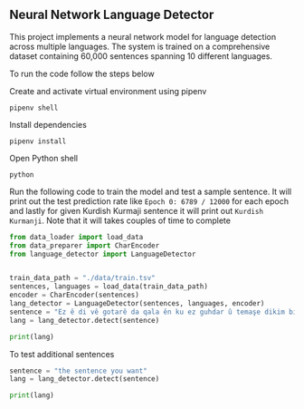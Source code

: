 ## Neural Network Language Detector

This project implements a neural network model for language detection across multiple languages. The system is trained on a comprehensive dataset containing 60,000 sentences spanning 10 different languages.

To run the code follow the steps below

Create and activate virtual environment using pipenv
```
pipenv shell 
```

Install dependencies
```
pipenv install
```

Open Python shell

```
python
```

Run the following code to train the model and test a sample sentence. It will print out the test prediction rate like `Epoch 0: 6789 / 12000` for each epoch and lastly for given Kurdish Kurmaji sentence it will print out `Kurdish Kurmanji`. Note that it will takes couples of time to complete

```py
from data_loader import load_data
from data_preparer import CharEncoder
from language_detector import LanguageDetector


train_data_path = "./data/train.tsv"
sentences, languages = load_data(train_data_path)
encoder = CharEncoder(sentences)
lang_detector = LanguageDetector(sentences, languages, encoder)
sentence = "Ez ê di vê gotarê da qala ên ku ez guhdar û temaşe dikim bikim."
lang = lang_detector.detect(sentence)

print(lang)

```

To test additional sentences

```py
sentence = "the sentence you want"
lang = lang_detector.detect(sentence)

print(lang)
```